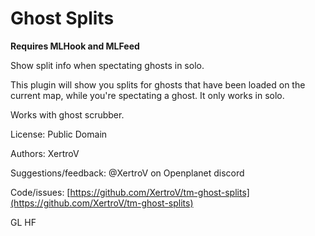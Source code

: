 # Ghost Splits

**Requires MLHook and MLFeed**

Show split info when spectating ghosts in solo.

This plugin will show you splits for ghosts that have been loaded on the current map, while you're spectating a ghost. It only works in solo.

Works with ghost scrubber.

License: Public Domain

Authors: XertroV

Suggestions/feedback: @XertroV on Openplanet discord

Code/issues: [https://github.com/XertroV/tm-ghost-splits](https://github.com/XertroV/tm-ghost-splits)

GL HF

